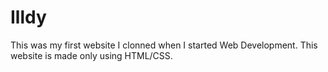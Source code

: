 # Illdy
This was my first website I clonned when I started Web Development.
This website is made only using HTML/CSS.
